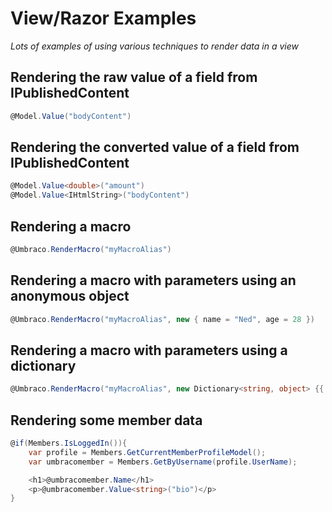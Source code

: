 # View/Razor Examples

_Lots of examples of using various techniques to render data in a view_

## Rendering the raw value of a field from IPublishedContent

```csharp
@Model.Value("bodyContent")
```

## Rendering the converted value of a field from IPublishedContent

```csharp
@Model.Value<double>("amount")
@Model.Value<IHtmlString>("bodyContent")
```

## Rendering a macro

```csharp
@Umbraco.RenderMacro("myMacroAlias")
```

## Rendering a macro with parameters using an anonymous object

```csharp
@Umbraco.RenderMacro("myMacroAlias", new { name = "Ned", age = 28 })
```

## Rendering a macro with parameters using a dictionary

```csharp
@Umbraco.RenderMacro("myMacroAlias", new Dictionary<string, object> {{ "name", "Ned"}, { "age", 27}})
```

## Rendering some member data

```csharp
@if(Members.IsLoggedIn()){
    var profile = Members.GetCurrentMemberProfileModel();
    var umbracomember = Members.GetByUsername(profile.UserName);

    <h1>@umbracomember.Name</h1>
    <p>@umbracomember.Value<string>("bio")</p>
}
```

